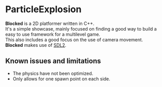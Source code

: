 # ParticleExplosion

**Blocked** is a 2D platformer written in C++.  
It's a simple showcase, mainly focused on finding a good way to build a easy to use framework for a multilevel game.  
This also includes a good focus on the use of camera movement.  
**Blocked** makes use of [SDL2](https://www.libsdl.org/index.php).  

## Known issues and limitations
- The physics have not been optimized.
- Only allows for one spawn point on each side.

